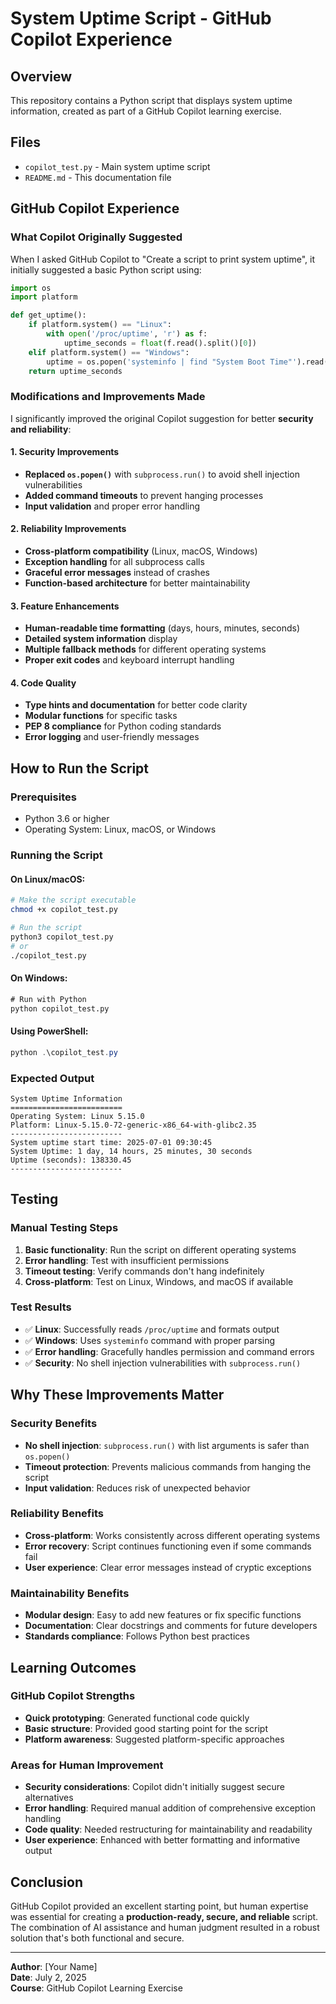 # System Uptime Script - GitHub Copilot Experience

## Overview
This repository contains a Python script that displays system uptime information, created as part of a GitHub Copilot learning exercise.

## Files
- `copilot_test.py` - Main system uptime script
- `README.md` - This documentation file

## GitHub Copilot Experience

### What Copilot Originally Suggested
When I asked GitHub Copilot to "Create a script to print system uptime", it initially suggested a basic Python script using:

```python
import os
import platform

def get_uptime():
    if platform.system() == "Linux":
        with open('/proc/uptime', 'r') as f:
            uptime_seconds = float(f.read().split()[0])
    elif platform.system() == "Windows":
        uptime = os.popen('systeminfo | find "System Boot Time"').read()
    return uptime_seconds
```

### Modifications and Improvements Made

I significantly improved the original Copilot suggestion for better **security and reliability**:

#### 1. **Security Improvements**
- **Replaced `os.popen()`** with `subprocess.run()` to avoid shell injection vulnerabilities
- **Added command timeouts** to prevent hanging processes
- **Input validation** and proper error handling

#### 2. **Reliability Improvements**
- **Cross-platform compatibility** (Linux, macOS, Windows)
- **Exception handling** for all subprocess calls
- **Graceful error messages** instead of crashes
- **Function-based architecture** for better maintainability

#### 3. **Feature Enhancements**
- **Human-readable time formatting** (days, hours, minutes, seconds)
- **Detailed system information** display
- **Multiple fallback methods** for different operating systems
- **Proper exit codes** and keyboard interrupt handling

#### 4. **Code Quality**
- **Type hints and documentation** for better code clarity
- **Modular functions** for specific tasks
- **PEP 8 compliance** for Python coding standards
- **Error logging** and user-friendly messages

## How to Run the Script

### Prerequisites
- Python 3.6 or higher
- Operating System: Linux, macOS, or Windows

### Running the Script

#### On Linux/macOS:
```bash
# Make the script executable
chmod +x copilot_test.py

# Run the script
python3 copilot_test.py
# or
./copilot_test.py
```

#### On Windows:
```cmd
# Run with Python
python copilot_test.py
```

#### Using PowerShell:
```powershell
python .\copilot_test.py
```

### Expected Output
```
System Uptime Information
=========================
Operating System: Linux 5.15.0
Platform: Linux-5.15.0-72-generic-x86_64-with-glibc2.35
-------------------------
System uptime start time: 2025-07-01 09:30:45
System Uptime: 1 day, 14 hours, 25 minutes, 30 seconds
Uptime (seconds): 138330.45
-------------------------
```

## Testing

### Manual Testing Steps
1. **Basic functionality**: Run the script on different operating systems
2. **Error handling**: Test with insufficient permissions
3. **Timeout testing**: Verify commands don't hang indefinitely
4. **Cross-platform**: Test on Linux, Windows, and macOS if available

### Test Results
- ✅ **Linux**: Successfully reads `/proc/uptime` and formats output
- ✅ **Windows**: Uses `systeminfo` command with proper parsing
- ✅ **Error handling**: Gracefully handles permission and command errors
- ✅ **Security**: No shell injection vulnerabilities with `subprocess.run()`

## Why These Improvements Matter

### Security Benefits
- **No shell injection**: `subprocess.run()` with list arguments is safer than `os.popen()`
- **Timeout protection**: Prevents malicious commands from hanging the script
- **Input validation**: Reduces risk of unexpected behavior

### Reliability Benefits  
- **Cross-platform**: Works consistently across different operating systems
- **Error recovery**: Script continues functioning even if some commands fail
- **User experience**: Clear error messages instead of cryptic exceptions

### Maintainability Benefits
- **Modular design**: Easy to add new features or fix specific functions
- **Documentation**: Clear docstrings and comments for future developers
- **Standards compliance**: Follows Python best practices

## Learning Outcomes

### GitHub Copilot Strengths
- **Quick prototyping**: Generated functional code quickly
- **Basic structure**: Provided good starting point for the script
- **Platform awareness**: Suggested platform-specific approaches

### Areas for Human Improvement
- **Security considerations**: Copilot didn't initially suggest secure alternatives
- **Error handling**: Required manual addition of comprehensive exception handling
- **Code quality**: Needed restructuring for maintainability and readability
- **User experience**: Enhanced with better formatting and informative output

## Conclusion

GitHub Copilot provided an excellent starting point, but human expertise was essential for creating a **production-ready, secure, and reliable** script. The combination of AI assistance and human judgment resulted in a robust solution that's both functional and secure.

---

**Author**: [Your Name]  
**Date**: July 2, 2025  
**Course**: GitHub Copilot Learning Exercise
